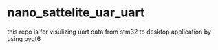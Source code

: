 # nano_sattelite_uar_uart
 this repo is for visulizing uart data from stm32 to desktop application by using pyqt6
